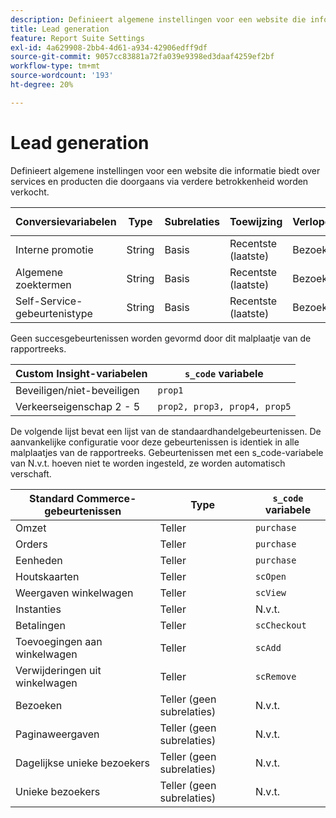 ```yaml
---
description: Definieert algemene instellingen voor een website die informatie biedt over services en producten die doorgaans via verdere betrokkenheid worden verkocht.
title: Lead generation
feature: Report Suite Settings
exl-id: 4a629908-2bb4-4d61-a934-42906edff9df
source-git-commit: 9057cc83881a72fa039e9398ed3daaf4259ef2bf
workflow-type: tm+mt
source-wordcount: '193'
ht-degree: 20%

---
```


# Lead generation

Definieert algemene instellingen voor een website die informatie biedt over services en producten die doorgaans via verdere betrokkenheid worden verkocht.

| Conversievariabelen | Type | Subrelaties | Toewijzing | Verlopen | `s_code` variabele |
|---|---|---|---|---|---|
| Interne promotie | String | Basis | Recentste (laatste) | Bezoek | `evar1` |
| Algemene zoektermen | String | Basis | Recentste (laatste) | Bezoek | `evar2` |
| Self-Service-gebeurtenistype | String | Basis | Recentste (laatste) | Bezoek | `evar3` |

Geen succesgebeurtenissen worden gevormd door dit malplaatje van de rapportreeks.

| Custom Insight-variabelen | `s_code` variabele |
|---|---|
| Beveiligen/niet-beveiligen | `prop1` |
| Verkeerseigenschap 2 - 5 | `prop2, prop3, prop4, prop5` |

De volgende lijst bevat een lijst van de standaardhandelgebeurtenissen. De aanvankelijke configuratie voor deze gebeurtenissen is identiek in alle malplaatjes van de rapportreeks. Gebeurtenissen met een s_code-variabele van N.v.t. hoeven niet te worden ingesteld, ze worden automatisch verschaft.

| Standard Commerce-gebeurtenissen | Type | `s_code` variabele |
|---|---|---|
| Omzet | Teller | `purchase` |
| Orders | Teller | `purchase` |
| Eenheden | Teller | `purchase` |
| Houtskaarten | Teller | `scOpen` |
| Weergaven winkelwagen | Teller | `scView` |
| Instanties | Teller | N.v.t. |
| Betalingen | Teller | `scCheckout` |
| Toevoegingen aan winkelwagen | Teller | `scAdd` |
| Verwijderingen uit winkelwagen | Teller | `scRemove` |
| Bezoeken | Teller (geen subrelaties) | N.v.t. |
| Paginaweergaven | Teller (geen subrelaties) | N.v.t. |
| Dagelijkse unieke bezoekers | Teller (geen subrelaties) | N.v.t. |
| Unieke bezoekers | Teller (geen subrelaties) | N.v.t. |

